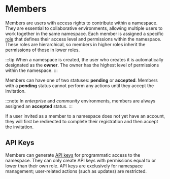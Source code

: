 # Members

Members are users with access rights to contribute within a namespace. They are
essential to collaborative environments, allowing multiple users to work
together in the same namespace. Each member is assigned a specific
[role](roles) that defines their access level and permissions within the
namespace. These roles are hierarchical, so members in higher roles inherit the
permissions of those in lower roles.

:::tip
When a namespace is created, the user who creates it is automatically
designated as the **owner**. The owner has the highest level of permissions
within the namespace.
:::

Members can have one of two statuses: **pending** or **accepted**. Members with
a **pending** status cannot perform any actions until they accept the
invitation.

:::note
In *enterprise* and *community* environments, members are always assigned an
**accepted** status.
:::

If a user invited as a member to a namespace does not yet have an account, they
will first be redirected to complete their registration and then accept the
invitation.

## API Keys

Members can generate [API keys](../api-keys/index.md) for programmatic access
to the namespace. They can only create API keys with permissions equal to or
lower than their own role. API keys are exclusively for namespace management;
user-related actions (such as updates) are restricted.
